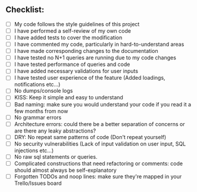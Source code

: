 ## Checklist:

- [ ] My code follows the style guidelines of this project
- [ ] I have performed a self-review of my own code
- [ ] I have added tests to cover the modification
- [ ] I have commented my code, particularly in hard-to-understand areas
- [ ] I have made corresponding changes to the documentation
- [ ] I have tested no N+1 queries are running due to my code changes
- [ ] I have tested performance of queries and code
- [ ] I have added necessary validations for user inputs
- [ ] I have tested user experience of the feature (Added loadings, notifications etc...)
- [ ] No dumps/console logs
- [ ] KISS: Keep it simple and easy to understand
- [ ] Bad naming: make sure you would understand your code if you read it a few months from now
- [ ] No grammar errors
- [ ] Architecture errors: could there be a better separation of concerns or are there any leaky abstractions?
- [ ] DRY: No repeat same patterns of code (Don't repeat yourself)
- [ ] No security vulnerabilities (Lack of input validation on user input, SQL injections etc...)
- [ ] No raw sql statements or queries.
- [ ] Complicated constructions that need refactoring or comments: code should almost always be self-explanatory
- [ ] Forgotten TODOs and noop lines: make sure they're mapped in your Trello/Issues board
